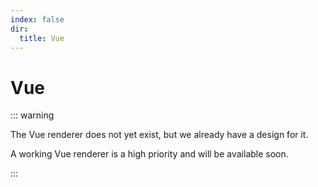 ```yaml
---
index: false
dir:
  title: Vue
---
```


# Vue

::: warning

The Vue renderer does not yet exist, but we already have a design for it.

A working Vue renderer is a high priority and will be available soon.

:::
